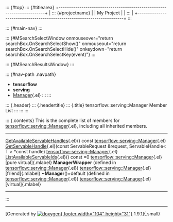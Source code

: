 ::: {#top}
::: {#titlearea}
+-----------------------------------------------------------------------+
| ::: {#projectname}                                                    |
| My Project                                                            |
| :::                                                                   |
+-----------------------------------------------------------------------+
:::

::: {#main-nav}
:::

::: {#MSearchSelectWindow onmouseover="return searchBox.OnSearchSelectShow()" onmouseout="return searchBox.OnSearchSelectHide()" onkeydown="return searchBox.OnSearchSelectKey(event)"}
:::

::: {#MSearchResultsWindow}
:::

::: {#nav-path .navpath}
-   **tensorflow**
-   **serving**
-   [Manager](classtensorflow_1_1serving_1_1Manager.html){.el}
:::
:::

::: {.header}
::: {.headertitle}
::: {.title}
tensorflow::serving::Manager Member List
:::
:::
:::

::: {.contents}
This is the complete list of members for
[tensorflow::serving::Manager](classtensorflow_1_1serving_1_1Manager.html){.el},
including all inherited members.

  ------------------------------------------------------------------------------------------------------------------------------------------------------------------------------ --------------------------------------------------------------------------------- -------------------------
  [GetAvailableServableHandles](classtensorflow_1_1serving_1_1Manager.html#a8ad1c3155120737e5a41776ceeff6aaa){.el}() const                                                       [tensorflow::serving::Manager](classtensorflow_1_1serving_1_1Manager.html){.el}   
  [GetServableHandle](classtensorflow_1_1serving_1_1Manager.html#aca70babd38f4b416cf27bbf40f8bb093){.el}(const ServableRequest &request, ServableHandle\< T \> \*const handle)   [tensorflow::serving::Manager](classtensorflow_1_1serving_1_1Manager.html){.el}   
  [ListAvailableServableIds](classtensorflow_1_1serving_1_1Manager.html#a10694eb8c3e845e4738788092057b7ef){.el}() const =0                                                       [tensorflow::serving::Manager](classtensorflow_1_1serving_1_1Manager.html){.el}   [pure virtual]{.mlabel}
  **ManagerWrapper** (defined in [tensorflow::serving::Manager](classtensorflow_1_1serving_1_1Manager.html){.el})                                                                [tensorflow::serving::Manager](classtensorflow_1_1serving_1_1Manager.html){.el}   [friend]{.mlabel}
  **\~Manager**()=default (defined in [tensorflow::serving::Manager](classtensorflow_1_1serving_1_1Manager.html){.el})                                                           [tensorflow::serving::Manager](classtensorflow_1_1serving_1_1Manager.html){.el}   [virtual]{.mlabel}
  ------------------------------------------------------------------------------------------------------------------------------------------------------------------------------ --------------------------------------------------------------------------------- -------------------------
:::

------------------------------------------------------------------------

[Generated by [![doxygen](doxygen.svg){.footer width="104"
height="31"}](https://www.doxygen.org/index.html) 1.9.1]{.small}
